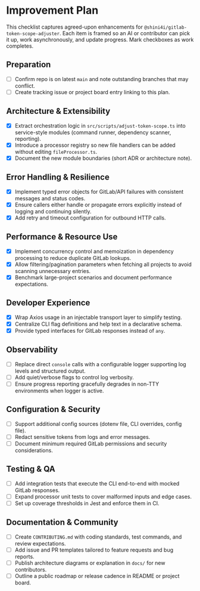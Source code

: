 # Improvement Plan

This checklist captures agreed-upon enhancements for `@shini4i/gitlab-token-scope-adjuster`. Each item is framed so an AI or contributor can pick it up, work asynchronously, and update progress. Mark checkboxes as work completes.

## Preparation
- [ ] Confirm repo is on latest `main` and note outstanding branches that may conflict.
- [ ] Create tracking issue or project board entry linking to this plan.

## Architecture & Extensibility
- [x] Extract orchestration logic in `src/scripts/adjust-token-scope.ts` into service-style modules (command runner, dependency scanner, reporting).
- [x] Introduce a processor registry so new file handlers can be added without editing `fileProcessor.ts`.
- [x] Document the new module boundaries (short ADR or architecture note).

## Error Handling & Resilience
- [x] Implement typed error objects for GitLab/API failures with consistent messages and status codes.
- [x] Ensure callers either handle or propagate errors explicitly instead of logging and continuing silently.
- [x] Add retry and timeout configuration for outbound HTTP calls.

## Performance & Resource Use
- [x] Implement concurrency control and memoization in dependency processing to reduce duplicate GitLab lookups.
- [x] Allow filtering/pagination parameters when fetching all projects to avoid scanning unnecessary entries.
- [x] Benchmark large-project scenarios and document performance expectations.

## Developer Experience
- [x] Wrap Axios usage in an injectable transport layer to simplify testing.
- [x] Centralize CLI flag definitions and help text in a declarative schema.
- [x] Provide typed interfaces for GitLab responses instead of `any`.

## Observability
- [ ] Replace direct `console` calls with a configurable logger supporting log levels and structured output.
- [ ] Add quiet/verbose flags to control log verbosity.
- [ ] Ensure progress reporting gracefully degrades in non-TTY environments when logger is active.

## Configuration & Security
- [ ] Support additional config sources (dotenv file, CLI overrides, config file).
- [ ] Redact sensitive tokens from logs and error messages.
- [ ] Document minimum required GitLab permissions and security considerations.

## Testing & QA
- [ ] Add integration tests that execute the CLI end-to-end with mocked GitLab responses.
- [ ] Expand processor unit tests to cover malformed inputs and edge cases.
- [ ] Set up coverage thresholds in Jest and enforce them in CI.

## Documentation & Community
- [ ] Create `CONTRIBUTING.md` with coding standards, test commands, and review expectations.
- [ ] Add issue and PR templates tailored to feature requests and bug reports.
- [ ] Publish architecture diagrams or explanation in `docs/` for new contributors.
- [ ] Outline a public roadmap or release cadence in README or project board.
